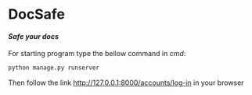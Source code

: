 # DocSafe
#### _Safe your docs_
For starting program type the bellow command in _cmd_:
```sh
python manage.py runserver
```
Then follow the link http://127.0.0.1:8000/accounts/log-in in your browser